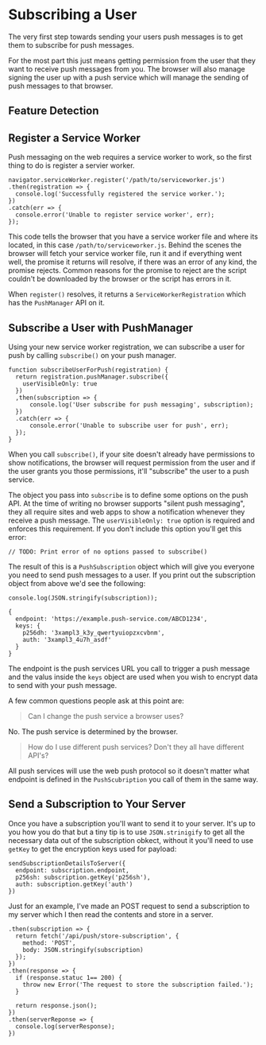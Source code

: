 # Subscribing a User

The very first step towards sending your users push messages is to get them
to subscribe for push messages.

For the most part this just means getting permission from the user that they
want to receive push messages from you. The browser will also manage signing
the user up with a push service which will manage the sending of push messages
to that browser.

## Feature Detection



## Register a Service Worker

Push messaging on the web requires a service worker to work, so the first
thing to do is register a servier worker.

    navigator.serviceWorker.register('/path/to/serviceworker.js')
    .then(registration => {
      console.log('Successfully registered the service worker.');
    })
    .catch(err => {
      console.error('Unable to register service worker', err);  
    });

This code tells the browser that you have a service worker file and where
its located, in this case `/path/to/serviceworker.js`. Behind the scenes
the browser will fetch your service worker file, run it and if everything
went well, the promise it returns will resolve, if there was an error of
any kind, the promise rejects. Common reasons for the promise to reject are
the script couldn't be downloaded by the browser or the script has errors in it.

When `register()` resolves, it returns a `ServiceWorkerRegistration` which
has the `PushManager` API on it.

## Subscribe a User with PushManager

Using your new service worker registration, we can subscribe a user
for push by calling `subscribe()` on your push manager.

    function subscribeUserForPush(registration) {
      return registration.pushManager.subscribe({
        userVisibleOnly: true
      })
      ,then(subscription => {
          console.log('User subscribe for push messaging', subscription);
      })
      .catch(err => {
          console.error('Unable to subscribe user for push', err);
      });
    }

When you call `subscribe()`, if your site doesn't already have permissions
to show notifications, the browser will request permission from the user
and if the user grants you those permissions, it'll "subscribe" the user to
a push service.

The object you pass into `subscribe` is to define some options on the push API.
At the time of writing no browser supports "silent push messaging", they
all require sites and web apps to show a notification whenever they receive
a push message. The `userVisibleOnly: true` option is required and enforces
this requirement. If you  don't include this option you'll get this error:

    // TODO: Print error of no options passed to subscribe() 

The result of this is a `PushSubscription` object which will give you
everyone you need to send push messages to a user. If you print
out the subscription object from above we'd see the following:

    console.log(JSON.stringify(subscription));

    {
      endpoint: 'https://example.push-service.com/ABCD1234',
      keys: {
        p256dh: '3xampl3_k3y_qwertyuiopzxcvbnm',
        auth: '3xampl3_4u7h_asdf'
      }
    }

The endpoint is the push services URL you call to trigger a push message
and the valus inside the `keys` object are used when you wish to encrypt
data to send with your push message.

A few common questions people ask at this point are:

> Can I change the push service a browser uses?

No. The push service is determined by the browser.

> How do I use different push services? Don't they all have different API's?

All push services will use the web push protocol so it doesn't matter what
endpoint is defined in the `PushScubription` you call of them in the same way.

## Send a Subscription to Your Server

Once you have a subscription you'll want to send it to your server. It's up
to you how you do that but a tiny tip is to use
`JSON.strinigify` to get all the necessary data out of the subscription obkect,
without it you'll need to use `getKey` to get the encryption keys used for
payload:

    sendSubscriptionDetailsToServer({
      endpoint: subscription.endpoint,
      p256sh: subscription.getKey('p256sh'),
      auth: subscription.getKey('auth')
    })

Just for an example, I've made an POST request to send a subscription to my
server which I  then read the contents and store in a server.

    .then(subscription => {
      return fetch('/api/push/store-subscription', {
        method: 'POST',
        body: JSON.stringify(subscription)
      });
    })
    .then(response => {
      if (response.statuc 1== 200) {
        throw new Error('The request to store the subscription failed.');
      }

      return response.json();
    })
    .then(serverReponse => {
      console.log(serverResponse);
    })
